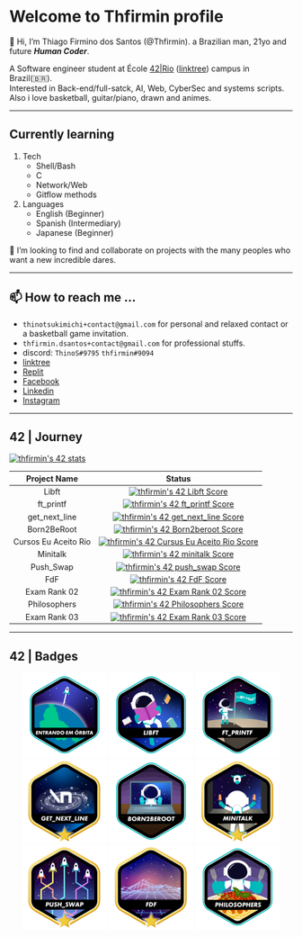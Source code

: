 # Welcome to Thfirmin profile

👋 Hi, I’m Thiago Firmino dos Santos (@Thfirmin). a Brazilian man, 21yo and future _**Human Coder**_.

A Software engineer student at École [42|Rio](https://42.rio/) ([linktree](https://linktr.ee/42Rio)) campus in Brazil(🇧🇷).   
Interested in Back-end/full-satck, AI, Web, CyberSec and systems scripts.   
Also i love basketball, guitar/piano, drawn and animes.

***

## Currently learning

1. Tech
	* Shell/Bash
	* C
	* Network/Web
	* Gitflow methods
2. Languages
	* English (Beginner)
	* Spanish (Intermediary)
	* Japanese (Beginner)

💞️ I’m looking to find and collaborate on projects with the many peoples who want a new incredible dares.

***

## 📫 How to reach me ...

- `thinotsukimichi+contact@gmail.com` for personal and relaxed contact or a basketball game invitation.
- `thfirmin.dsantos+contact@gmail.com` for professional stuffs.   
- discord: `ThinoS#9795` `thfirmin#9094`
- [linktree](https://linktr.ee/thfirmin)
- [Replit](https://replit.com/@Thfirmin)
- [Facebook](https://www.facebook.com/thiago.firmino.965/)
- [Linkedin](https://www.linkedin.com/in/thfirmin)
- [Instagram](https://www.instagram.com/thfirmin/)

***

## 42 | Journey

[![thfirmin's 42 stats](https://badge42.vercel.app/api/v2/cl7r5zt3300060gjfnil6mwa1/stats?cursusId=21&coalitionId=piscine)](https://github.com/JaeSeoKim/badge42)

| Project Name         | Status |
|:--------------------:|:------:|
| Libft                | <a href="https://github.com/JaeSeoKim/badge42"><img src="https://badge42.vercel.app/api/v2/cl7r5zt3300060gjfnil6mwa1/project/2582226" alt="thfirmin's 42 Libft Score" /></a> |
| ft_printf            | <a href="https://github.com/JaeSeoKim/badge42"><img src="https://badge42.vercel.app/api/v2/cl7r5zt3300060gjfnil6mwa1/project/2635627" alt="thfirmin's 42 ft_printf Score" /></a> |
| get_next_line        | <a href="https://github.com/JaeSeoKim/badge42"><img src="https://badge42.vercel.app/api/v2/cl7r5zt3300060gjfnil6mwa1/project/2633852" alt="thfirmin's 42 get_next_line Score" /></a> |
| Born2BeRoot          | <a href="https://github.com/JaeSeoKim/badge42"><img src="https://badge42.vercel.app/api/v2/cl7r5zt3300060gjfnil6mwa1/project/2635629" alt="thfirmin's 42 Born2beroot Score" /></a> |
| Cursos Eu Aceito Rio | <a href="https://github.com/JaeSeoKim/badge42"><img src="https://badge42.vercel.app/api/v2/cl7r5zt3300060gjfnil6mwa1/project/2760913" alt="thfirmin's 42 Cursus Eu Aceito Rio Score" /></a> |
| Minitalk             | <a href="https://github.com/JaeSeoKim/badge42"><img src="https://badge42.vercel.app/api/v2/cl7r5zt3300060gjfnil6mwa1/project/2734934" alt="thfirmin's 42 minitalk Score" /></a> |
| Push_Swap            | <a href="https://github.com/JaeSeoKim/badge42"><img src="https://badge42.vercel.app/api/v2/cl7r5zt3300060gjfnil6mwa1/project/2846654" alt="thfirmin's 42 push_swap Score" /></a> |
| FdF                  | <a href="https://github.com/JaeSeoKim/badge42"><img src="https://badge42.vercel.app/api/v2/cl7r5zt3300060gjfnil6mwa1/project/2741574" alt="thfirmin's 42 FdF Score" /></a> |
| Exam Rank 02         | <a href="https://github.com/JaeSeoKim/badge42"><img src="https://badge42.vercel.app/api/v2/cl7r5zt3300060gjfnil6mwa1/project/2748857" alt="thfirmin's 42 Exam Rank 02 Score" /></a> |
| Philosophers         | <a href="https://github.com/JaeSeoKim/badge42"><img src="https://badge42.vercel.app/api/v2/cl7r5zt3300060gjfnil6mwa1/project/2941289" alt="thfirmin's 42 Philosophers Score" /></a> |
| Exam Rank 03         | <a href="https://github.com/JaeSeoKim/badge42"><img src="https://badge42.vercel.app/api/v2/cl7r5zt3300060gjfnil6mwa1/project/2941288" alt="thfirmin's 42 Exam Rank 03 Score" /></a> |

*** 

## 42 | Badges

<div align="center">

[![Basecamp](https://github.com/Thfirmin/Thfirmin/blob/main/srcs/42_badges/phase_onee.png)](https://github.com/Thfirmin/Basecamp_42Rio.git)
[![Libft](https://github.com/Thfirmin/Thfirmin/blob/main/srcs/42_badges/libfte.png)](https://github.com/Thfirmin/Libft.git)
[![ftprintf](https://github.com/Thfirmin/Thfirmin/blob/main/srcs/42_badges/ft_printfe.png)](https://github.com/Thfirmin/ft_printf.git)
[![GNL](https://github.com/Thfirmin/Thfirmin/blob/main/srcs/42_badges/get_next_linem.png)](https://github.com/Thfirmin/get_next_line.git)
[![B2BR](https://github.com/Thfirmin/Thfirmin/blob/main/srcs/42_badges/born2beroote.png)](#)
[![Minitalk](https://github.com/Thfirmin/Thfirmin/blob/main/srcs/42_badges/minitalkm.png)](https://github.com/Thfirmin/Minitalk.git)
[![PushSwap](https://github.com/Thfirmin/Thfirmin/blob/main/srcs/42_badges/push_swapm.png)](https://github.com/Thfirmin/Push_Swap.git)
[![FdF](https://github.com/Thfirmin/Thfirmin/blob/main/srcs/42_badges/fdfm.png)](https://github.com/Thfirmin/FdF.git)
[![philosophers](https://github.com/Thfirmin/Thfirmin/blob/main/srcs/42_badges/philosopherse.png)](https://github.com/Thfirmin/Philosophers.git)

</div>

<!---
Thfirmin/Thfirmin is a ✨ special ✨ repository because its `README.md` (this file) appears on your GitHub profile.
You can click the Preview link to take a look at your changes.
---->
